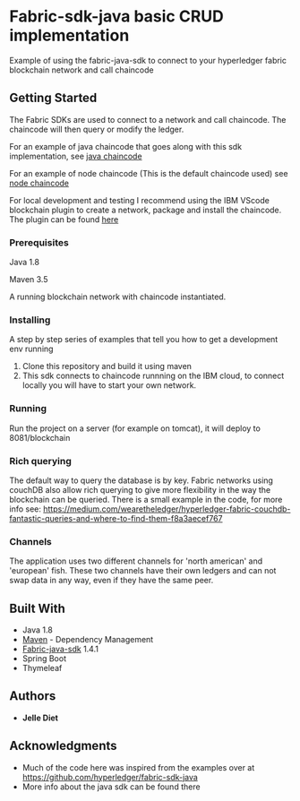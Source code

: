 # Fabric-sdk-java basic CRUD implementation

Example of using the fabric-java-sdk to connect to your hyperledger fabric blockchain network and call chaincode

## Getting Started

The Fabric SDKs are used to connect to a network and call chaincode. The chaincode will then query or modify the ledger.

For an example of java chaincode that goes along with this sdk implementation, see [java chaincode](https://github.com/jelleDiet/Java_chaincode_example)

For an example of node chaincode (This is the default chaincode used) see [node chaincode](https://github.com/jelleDiet/Fabric-node-chaincode-example)

For local development and testing I recommend using the IBM VScode blockchain plugin to create a network, package and install the chaincode. The plugin can be found [here](https://marketplace.visualstudio.com/items?itemName=IBMBlockchain.ibm-blockchain-platform)

### Prerequisites

Java 1.8

Maven 3.5

A running blockchain network with chaincode instantiated. 

### Installing

A step by step series of examples that tell you how to get a development env running

1. Clone this repository and build it using maven
2. This sdk connects to chaincode runnning on the IBM cloud, to connect locally you will have to start your own network.

### Running

Run the project on a server (for example on tomcat), it will deploy to 8081/blockchain

### Rich querying

The default way to query the database is by key. Fabric networks using couchDB also allow rich querying to give more flexibility in the way the blockchain can be queried. There is a small example in the code, for more info see:
https://medium.com/wearetheledger/hyperledger-fabric-couchdb-fantastic-queries-and-where-to-find-them-f8a3aecef767

### Channels

The application uses two different channels for 'north american' and 'european' fish. These two channels have their own ledgers and can not swap data in any way, even if they have the same peer.

## Built With

* Java 1.8
* [Maven](https://maven.apache.org/) - Dependency Management
* [Fabric-java-sdk](https://github.com/hyperledger/fabric-sdk-java/) 1.4.1
* Spring Boot
* Thymeleaf

## Authors

* **Jelle Diet** 


## Acknowledgments

* Much of the code here was inspired from the examples over at https://github.com/hyperledger/fabric-sdk-java
* More info about the java sdk can be found there


